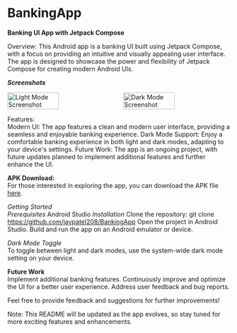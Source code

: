 # BankingApp
**Banking UI App with Jetpack Compose**

Overview:
This Android app is a banking UI built using Jetpack Compose, with a focus on providing an intuitive and visually appealing user interface. The app is designed to showcase the power and flexibility of Jetpack Compose for creating modern Android UIs.

**_Screenshots_**
<div style="display: flex; justify-content: space-between;">
    <img src="https://github.com/jaypatel208/BankingApp/assets/83394162/1aa56c22-bac2-4956-a840-68429877a51a" alt="Light Mode Screenshot" width="48%"/>
    <img src="https://github.com/jaypatel208/BankingApp/assets/83394162/2694ced2-e0d4-4f08-b57f-5b87efdd1111" alt="Dark Mode Screenshot" width="48%"/>
</div>

Features:  
Modern UI: The app features a clean and modern user interface, providing a seamless and enjoyable banking experience.
Dark Mode Support: Enjoy a comfortable banking experience in both light and dark modes, adapting to your device's settings.
Future Work: The app is an ongoing project, with future updates planned to implement additional features and further enhance the UI.

**APK Download:**  
For those interested in exploring the app, you can download the APK file [here](https://drive.google.com/drive/folders/1P7OKyzBz6ZQ0_pYMO0z95UN_bZlII5gr?usp=sharing).

*Getting Started*  
_Prerequisites_
Android Studio
*Installation*
Clone the repository: git clone https://github.com/jaypatel208/BankingApp
Open the project in Android Studio.
Build and run the app on an Android emulator or device.

*Dark Mode Toggle*  
To toggle between light and dark modes, use the system-wide dark mode setting on your device.

__Future Work__  
Implement additional banking features.
Continuously improve and optimize the UI for a better user experience.
Address user feedback and bug reports.

Feel free to provide feedback and suggestions for further improvements!

Note: This README will be updated as the app evolves, so stay tuned for more exciting features and enhancements.
